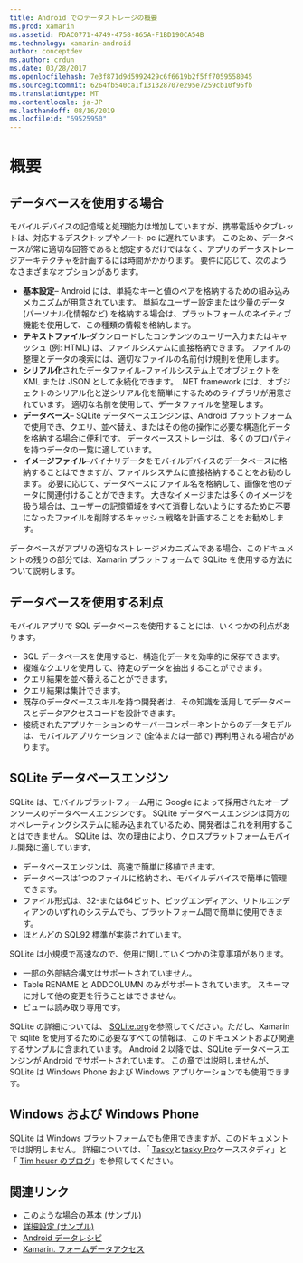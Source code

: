 ```yaml
---
title: Android でのデータストレージの概要
ms.prod: xamarin
ms.assetid: FDAC0771-4749-4758-865A-F1BD190CA54B
ms.technology: xamarin-android
author: conceptdev
ms.author: crdun
ms.date: 03/28/2017
ms.openlocfilehash: 7e3f871d9d5992429c6f6619b2f5ff7059558045
ms.sourcegitcommit: 6264fb540ca1f131328707e295e7259cb10f95fb
ms.translationtype: MT
ms.contentlocale: ja-JP
ms.lasthandoff: 08/16/2019
ms.locfileid: "69525950"
---
```

# <a name="introduction"></a>概要

## <a name="when-to-use-a-database"></a>データベースを使用する場合

モバイルデバイスの記憶域と処理能力は増加していますが、携帯電話やタブレットは、対応するデスクトップやノート pc に遅れています。 このため、データベースが常に適切な回答であると想定するだけではなく、アプリのデータストレージアーキテクチャを計画するには時間がかかります。 要件に応じて、次のようなさまざまなオプションがあります。

- **基本設定**– Android には、単純なキーと値のペアを格納するための組み込みメカニズムが用意されています。 単純なユーザー設定または少量のデータ (パーソナル化情報など) を格納する場合は、プラットフォームのネイティブ機能を使用して、この種類の情報を格納します。
- **テキストファイル**-ダウンロードしたコンテンツのユーザー入力またはキャッシュ (例: HTML) は、ファイルシステムに直接格納できます。 ファイルの整理とデータの検索には、適切なファイルの名前付け規則を使用します。
- **シリアル化**されたデータファイル-ファイルシステム上でオブジェクトを XML または JSON として永続化できます。 .NET framework には、オブジェクトのシリアル化と逆シリアル化を簡単にするためのライブラリが用意されています。 適切な名前を使用して、データファイルを整理します。
- **データベース**– SQLite データベースエンジンは、Android プラットフォームで使用でき、クエリ、並べ替え、またはその他の操作に必要な構造化データを格納する場合に便利です。 データベースストレージは、多くのプロパティを持つデータの一覧に適しています。
- **イメージファイル**–バイナリデータをモバイルデバイスのデータベースに格納することはできますが、ファイルシステムに直接格納することをお勧めします。 必要に応じて、データベースにファイル名を格納して、画像を他のデータに関連付けることができます。 大きなイメージまたは多くのイメージを扱う場合は、ユーザーの記憶領域をすべて消費しないようにするために不要になったファイルを削除するキャッシュ戦略を計画することをお勧めします。

データベースがアプリの適切なストレージメカニズムである場合、このドキュメントの残りの部分では、Xamarin プラットフォームで SQLite を使用する方法について説明します。

## <a name="advantages-of-using-a-database"></a>データベースを使用する利点

モバイルアプリで SQL データベースを使用することには、いくつかの利点があります。

- SQL データベースを使用すると、構造化データを効率的に保存できます。
- 複雑なクエリを使用して、特定のデータを抽出することができます。
- クエリ結果を並べ替えることができます。
- クエリ結果は集計できます。
- 既存のデータベーススキルを持つ開発者は、その知識を活用してデータベースとデータアクセスコードを設計できます。
- 接続されたアプリケーションのサーバーコンポーネントからのデータモデルは、モバイルアプリケーションで (全体または一部で) 再利用される場合があります。


## <a name="sqlite-database-engine"></a>SQLite データベースエンジン

SQLite は、モバイルプラットフォーム用に Google によって採用されたオープンソースのデータベースエンジンです。 SQLite データベースエンジンは両方のオペレーティングシステムに組み込まれているため、開発者はこれを利用することはできません。 SQLite は、次の理由により、クロスプラットフォームモバイル開発に適しています。

- データベースエンジンは、高速で簡単に移植できます。
- データベースは1つのファイルに格納され、モバイルデバイスで簡単に管理できます。
- ファイル形式は、32-または64ビット、ビッグエンディアン、リトルエンディアンのいずれのシステムでも、プラットフォーム間で簡単に使用できます。
- ほとんどの SQL92 標準が実装されています。


SQLite は小規模で高速なので、使用に関していくつかの注意事項があります。

- 一部の外部結合構文はサポートされていません。
- Table RENAME と ADDCOLUMN のみがサポートされています。 スキーマに対して他の変更を行うことはできません。
- ビューは読み取り専用です。


SQLite の詳細については、 [SQLite.org](http://SQLite.org)を参照してください。ただし、Xamarin で sqlite を使用するために必要なすべての情報は、このドキュメントおよび関連するサンプルに含まれています。 Android 2 以降では、SQLite データベースエンジンが Android でサポートされています。
この章では説明しませんが、SQLite は Windows Phone および Windows アプリケーションでも使用できます。

## <a name="windows-and-windows-phone"></a>Windows および Windows Phone

SQLite は Windows プラットフォームでも使用できますが、このドキュメントでは説明しません。
詳細については、「 [Tasky](~/cross-platform/app-fundamentals/building-cross-platform-applications/case-study-tasky.md)と[tasky Pro](~/cross-platform/app-fundamentals/building-cross-platform-applications/case-study-tasky.md)ケーススタディ」と「 [Tim heuer のブログ](http://timheuer.com/blog/archive/2012/06/28/seeding-your-metro-style-app-with-sqlite-database.aspx)」を参照してください。


## <a name="related-links"></a>関連リンク

- [このような場合の基本 (サンプル)](https://github.com/xamarin/mobile-samples/tree/master/DataAccess/Basic)
- [詳細設定 (サンプル)](https://github.com/xamarin/mobile-samples/tree/master/DataAccess/Advanced)
- [Android データレシピ](https://github.com/xamarin/recipes/tree/master/Recipes/android/data)
- [Xamarin. フォームデータアクセス](~/xamarin-forms/data-cloud/data/databases.md)
